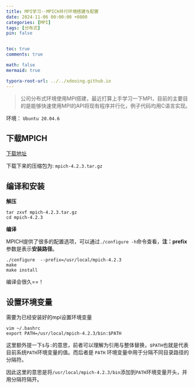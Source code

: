 ```yaml
---
title: MPI学习--MPICH并行环境搭建与配置
date: 2024-11-06 00:00:00 +0800
categories: [MPI]
tags: [分布式]
pin: false


toc: true
comments: true

math: false
mermaid: true

typora-root-url: ../../xdooing.github.io
---
```








> 公司分布式环境使用MPI搭建，最近打算上手学习一下MPI，目前的主要目的是能够快速使用MPI的API将现有程序并行化，例子代码均用C语言实现。

环境： `Ubuntu 20.04.6`

## 下载MPICH

[下载地址]( https://www.mpich.org/downloads/)

下载下来的压缩包为: `mpich-4.2.3.tar.gz`

## 编译和安装

**解压**

```shell
tar zxvf mpich-4.2.3.tar.gz
cd mpich-4.2.3
```

**编译**

MPICH提供了很多的配置选项，可以通过`./configure -h`命令查看，**注：prefix**参数是表示**安装路径**。

```shell
./configure  --prefix=/usr/local/mpich-4.2.3
make
make install
```

编译会很久==！



## 设置环境变量

需要为已经安装好的mpi设置环境变量

```shell
vim ~/.bashrc
export PATH=/usr/local/mpich-4.2.3/bin:$PATH
```

这里额外提一下`$`与`:`的意思，前者可以理解为引用与整体替换，`$PATH`也就是代表目前系统`PATH`环境变量的值。而后者是 `PATH` 环境变量中用于分隔不同目录路径的分隔符。

因此这里的意思是将`/usr/local/mpich-4.2.3/bin`添加到`PATH`环境变量开头，并用分隔符隔开。

